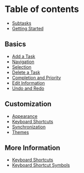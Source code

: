 # Table of contents

* [Subtasks][1]
* [Getting Started][2]

## Basics

* [Add a Task][3]
* [Navigation][4]
* [Selection][5]
* [Delete a Task][6]
* [Completion and Priority][7]
* [Edit Information][8]
* [Undo and Redo][9]

## Customization

* [Appearance][10]
* [Keyboard Shortcuts][11]
* [Synchronization][12]
* [Themes][13]

## More Information

* [Keyboard Shortcuts][14]
* [Keyboard Shortcut Symbols][15]

[1]:	README.md
[2]:	user-manual/GettingStarted.md
[3]:	user-manual/Basics/AddTask.md
[4]:	user-manual/Basics/Navigation.md
[5]:	user-manual/Basics/Selection.md
[6]:	user-manual/Basics/DeleteTask.md
[7]:	user-manual/Basics/CompletionPriority.md
[8]:	user-manual/Basics/Information.md
[9]:	user-manual/Basics/UndoRedo.md
[10]:	user-manual/Customization/Appearance.md
[11]:	user-manual/Customization/Shortcuts.md
[12]:	user-manual/Customization/Synchronization.md
[13]:	user-manual/Customization/Themes.md
[14]:	user-manual/MoreInformation/Shortcuts.md
[15]:	user-manual/MoreInformation/ShortcutSymbols.md
